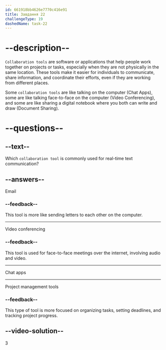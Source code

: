 ```yaml
---
id: 661918bb4626e7770c416e91
title: Завдання 22
challengeType: 19
dashedName: task-22
---
```


# --description--

`Collaboration tools` are software or applications that help people work together on projects or tasks, especially when they are not physically in the same location. These tools make it easier for individuals to communicate, share information, and coordinate their efforts, even if they are working from different places.

Some `collaboration tools` are like talking on the computer (Chat Apps), some are like talking face-to-face on the computer (Video Conferencing), and some are like sharing a digital notebook where you both can write and draw (Document Sharing).

# --questions--

## --text--

Which `collaboration tool` is commonly used for real-time text communication?

## --answers--

Email

### --feedback--

This tool is more like sending letters to each other on the computer.

---

Video conferencing

### --feedback--

This tool is used for face-to-face meetings over the internet, involving audio and video.

---

Chat apps

---

Project management tools

### --feedback--

This type of tool is more focused on organizing tasks, setting deadlines, and tracking project progress.

## --video-solution--

3
